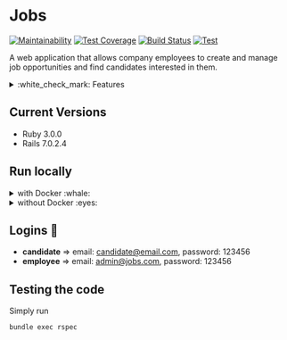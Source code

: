 # Jobs

[![Maintainability](https://api.codeclimate.com/v1/badges/c005119a689e2367251b/maintainability)](https://codeclimate.com/github/leticiaoliveira5/jobs/maintainability)
[![Test Coverage](https://api.codeclimate.com/v1/badges/c005119a689e2367251b/test_coverage)](https://codeclimate.com/github/leticiaoliveira5/jobs/test_coverage)
[![Build Status](https://leticiaoliveira5.semaphoreci.com/badges/jobs/branches/master.svg?style=shields)](https://leticiaoliveira5.semaphoreci.com/projects/jobs)
[![Test](https://github.com/leticiaoliveira5/jobs/actions/workflows/test.yml/badge.svg)](https://github.com/leticiaoliveira5/jobs/actions/workflows/test.yml)

A web application that allows company employees to create and manage job opportunities and find candidates interested in them.

<details>
<summary> :white_check_mark: Features </summary>

-   Employee creates account using corporate email, creating company
-   Employee fills in the company data, if he/she is the first person in the company to join
-   Visitor views registered companies
-   Visitor sees job opportunities
-   Guest creates candidate account to confirm registration
-   Company employee sees incoming applications
-   Visitors, employees and candidates search for job opportunities by name and by company
-   Company employee makes a job offer to a candidate
-   The candidate sees the proposals received
-   The candidate can accept or reject the proposal
-   Employee approves/disapproves candidate application
-   The job opportunity is deactivated when the required number of applicants is approved
-   System sends email when Application Form is accepted
-   Candidate has profile page with their skills, experiences, degrees, links etc.
</details>

## Current Versions

-   Ruby 3.0.0
-   Rails 7.0.2.4

## Run locally

<details>

<summary>with Docker :whale: </summary>

If you have Docker installed, try this:

Clone the repository:

```bash
git clone https://github.com/leticiaoliveira5/jobs.git
```

In the project directory:

```bash
docker-compose build
```

Setup the database:
```bash
docker-compose run --rm web bundle exec rake db:create db:migrate db:seed RAILS_ENV=development
```

And then:

```bash
docker-compose up
```

Now you can access the application at http://localhost:3000/

</details>

<details>

<summary>without Docker :eyes: </summary>

Prerequisites:

-   Ruby 3.0.0
-   Node.js
-   SQLite3

Clone the repository:

```bash
git clone https://github.com/leticiaoliveira5/jobs.git
```

In the project folder, install dependencies:

```bash
bundle install
```

Set up and populate the database:

```bash
rake db:setup
```

Start the application:

```bash
rails server
```

Now you can access the application at http://localhost:3000/
</details>

## Logins :key:

-   **candidate** => email: candidate@email.com, password: 123456
-   **employee** => email: admin@jobs.com, password: 123456

## Testing the code

Simply run

```bash
bundle exec rspec
```
